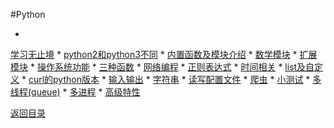 #Python 

* 
[学习无止境](study.md)
* 
[python2和python3不同](2&3diff.md)
* 
[内置函数及模块介绍](func&moduler.md)
* 
[数学模块](math.md)
* 
[扩展模块](moduler_expantion.md)
* 
[操作系统功能](os.md)
* 
[三种函数](func.md)
* 
[网络编程](Socket.md)
* 
[正则表达式](re.md)
* 
[时间相关](time.md)
* 
[list及自定义](list&operator.md)
* 
[curl的python版本](py_curl.md)
* 
[输入输出](in_print.md)
* 
[字符串](string.md)
* 
[读写配置文件](config.md)
* 
[爬虫](web_spider.md)
* 
[小测试](project/README.md)
* 
[多线程(queue)](multi_thread.md)
* 
[多进程](multi_process.md)
* 
[高级特性](advanced.md)

[返回目录](../README.md)